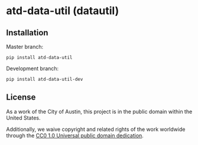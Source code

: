 # atd-data-util (datautil)

## Installation

Master branch:

```
pip install atd-data-util
```

Development branch:

```
pip install atd-data-util-dev
```

## License

As a work of the City of Austin, this project is in the public domain within the United States.

Additionally, we waive copyright and related rights of the work worldwide through the [CC0 1.0 Universal public domain dedication](https://creativecommons.org/publicdomain/zero/1.0/).
